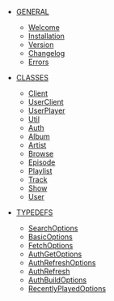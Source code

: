 - <a href="/" class="sidebar-nav-head">GENERAL</a>
    - [Welcome](/)
    - [Installation](/basics/installation)
    - [Version](/basics/version)
    - [Changelog](/changelog)
    - [Errors](/errors)

- <a href="/class/client" class="sidebar-nav-head">CLASSES</a>
    - [Client](/class/client)
    - [UserClient](/class/userclient)
    - [UserPlayer](/class/userplayer)
    - [Util](/class/util)
    - [Auth](/class/auth)
    - [Album](/class/album)
    - [Artist](/class/artist)
    - [Browse](/class/browse)
    - [Episode](/class/episode)
    - [Playlist](/class/playlist)
    - [Track](/class/track)
    - [Show](/class/show)
    - [User](/class/user)

- <a href="/typedef/searchoptions" class="sidebar-nav-head">TYPEDEFS</a>
    - [SearchOptions](/typedef/searchoptions)
    - [BasicOptions](/typedef/basicoptions)
    - [FetchOptions](/typedef/fetchoptions)
    - [AuthGetOptions](/typedef/authgetoptions)
    - [AuthRefreshOptions](/typedef/authrefreshoptions)
    - [AuthRefresh](/typedef/authrefresh)
    - [AuthBuildOptions](/typedef/authbuildoptions)
    - [RecentlyPlayedOptions](/typedef/recentlyplayedoptions)